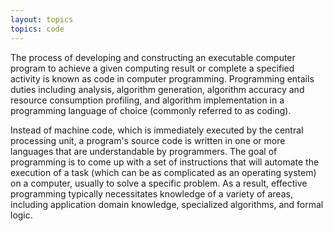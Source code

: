 ```yaml
---
layout: topics
topics: code
---
```


The process of developing and constructing an executable computer program to achieve a given computing result or complete a specified activity is known as code in computer programming. Programming entails duties including analysis, algorithm generation, algorithm accuracy and resource consumption profiling, and algorithm implementation in a programming language of choice (commonly referred to as coding).

Instead of machine code, which is immediately executed by the central processing unit, a program's source code is written in one or more languages that are understandable by programmers. The goal of programming is to come up with a set of instructions that will automate the execution of a task (which can be as complicated as an operating system) on a computer, usually to solve a specific problem. As a result, effective programming typically necessitates knowledge of a variety of areas, including application domain knowledge, specialized algorithms, and formal logic.
